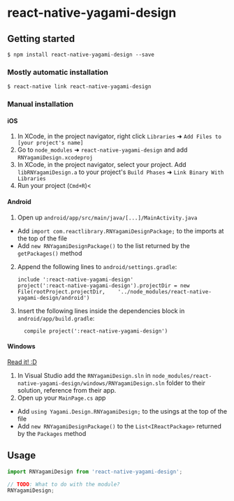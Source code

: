 
# react-native-yagami-design

## Getting started

`$ npm install react-native-yagami-design --save`

### Mostly automatic installation

`$ react-native link react-native-yagami-design`

### Manual installation


#### iOS

1. In XCode, in the project navigator, right click `Libraries` ➜ `Add Files to [your project's name]`
2. Go to `node_modules` ➜ `react-native-yagami-design` and add `RNYagamiDesign.xcodeproj`
3. In XCode, in the project navigator, select your project. Add `libRNYagamiDesign.a` to your project's `Build Phases` ➜ `Link Binary With Libraries`
4. Run your project (`Cmd+R`)<

#### Android

1. Open up `android/app/src/main/java/[...]/MainActivity.java`
  - Add `import com.reactlibrary.RNYagamiDesignPackage;` to the imports at the top of the file
  - Add `new RNYagamiDesignPackage()` to the list returned by the `getPackages()` method
2. Append the following lines to `android/settings.gradle`:
  	```
  	include ':react-native-yagami-design'
  	project(':react-native-yagami-design').projectDir = new File(rootProject.projectDir, 	'../node_modules/react-native-yagami-design/android')
  	```
3. Insert the following lines inside the dependencies block in `android/app/build.gradle`:
  	```
      compile project(':react-native-yagami-design')
  	```

#### Windows
[Read it! :D](https://github.com/ReactWindows/react-native)

1. In Visual Studio add the `RNYagamiDesign.sln` in `node_modules/react-native-yagami-design/windows/RNYagamiDesign.sln` folder to their solution, reference from their app.
2. Open up your `MainPage.cs` app
  - Add `using Yagami.Design.RNYagamiDesign;` to the usings at the top of the file
  - Add `new RNYagamiDesignPackage()` to the `List<IReactPackage>` returned by the `Packages` method


## Usage
```javascript
import RNYagamiDesign from 'react-native-yagami-design';

// TODO: What to do with the module?
RNYagamiDesign;
```
  